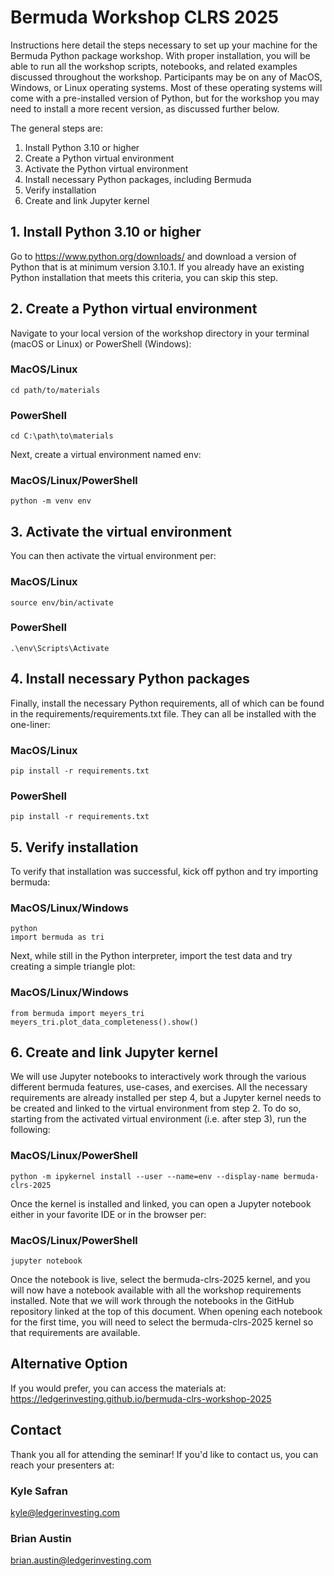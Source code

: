 # Bermuda Workshop CLRS 2025

Instructions here detail the steps necessary to set up your machine for the Bermuda Python package workshop. With proper installation, you will be able to run all the workshop scripts, notebooks, and related examples discussed throughout the workshop. Participants may be on any of MacOS, Windows, or Linux operating systems. Most of these operating systems will come with a pre-installed version of Python, but for the workshop you may need to install a more recent version, as discussed further below.

The general steps are:

1. Install Python 3.10 or higher
2. Create a Python virtual environment 
3. Activate the Python virtual environment
4. Install necessary Python packages, including Bermuda
5. Verify installation
6. Create and link Jupyter kernel

## 1. Install Python 3.10 or higher 

Go to https://www.python.org/downloads/ and download a version of Python that is at minimum version 3.10.1. If you already have an existing Python installation that meets this criteria, you can skip this step. 

## 2. Create a Python virtual environment

Navigate to your local version of the workshop directory in your terminal (macOS or Linux) or PowerShell (Windows):

  ### MacOS/Linux

  ```
  cd path/to/materials
  ```

  ### PowerShell

  ```
  cd C:\path\to\materials
  ```

Next, create a virtual environment named env: 

  ### MacOS/Linux/PowerShell

  ```
  python -m venv env
  ```

## 3. Activate the virtual environment

You can then activate the virtual environment per: 

  ### MacOS/Linux

  ```
  source env/bin/activate
  ```

  ### PowerShell

  ```
  .\env\Scripts\Activate
  ```


## 4. Install necessary Python packages

Finally, install the necessary Python requirements, all of which can be found in the requirements/requirements.txt file. They can all be installed with the one-liner: 

  ### MacOS/Linux

  ```
  pip install -r requirements.txt
  ```

  ### PowerShell

  ```
  pip install -r requirements.txt
  ```

## 5. Verify installation

To verify that installation was successful, kick off python and try importing bermuda:

  ### MacOS/Linux/Windows

  ```
  python
  import bermuda as tri
  ```

Next, while still in the Python interpreter, import the test data and try creating a simple triangle plot: 

  ### MacOS/Linux/Windows

  ```
  from bermuda import meyers_tri
  meyers_tri.plot_data_completeness().show()
  ```

## 6. Create and link Jupyter kernel

We will use Jupyter notebooks to interactively work through the various different bermuda features, use-cases, and exercises. All the necessary requirements are already installed per step 4, but a Jupyter kernel needs to be created and linked to the virtual environment from step 2. To do so, starting from the activated virtual environment (i.e. after step 3), run the following: 

  ### MacOS/Linux/PowerShell

  `python -m ipykernel install --user --name=env --display-name bermuda-clrs-2025`

Once the kernel is installed and linked, you can open a Jupyter notebook either in your favorite IDE or in the browser per: 
		
  ### MacOS/Linux/PowerShell

  `jupyter notebook`

Once the notebook is live, select the bermuda-clrs-2025 kernel, and you will now have a notebook available with all the workshop requirements installed. Note that we will work through the notebooks in the GitHub repository linked at the top of this document. When opening each notebook for the first time, you will need to select the bermuda-clrs-2025 kernel so that requirements are available. 


## Alternative Option

If you would prefer, you can access the materials at: https://ledgerinvesting.github.io/bermuda-clrs-workshop-2025

## Contact

Thank you all for attending the seminar! If you'd like to contact us, you can reach your presenters at:

### Kyle Safran
kyle@ledgerinvesting.com

### Brian Austin
brian.austin@ledgerinvesting.com
